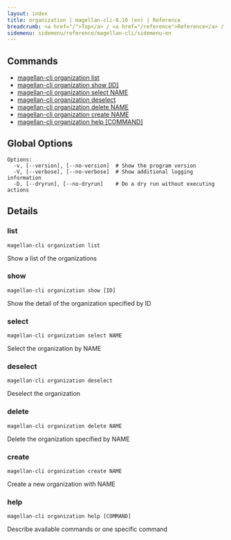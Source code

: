 ```yaml
---
layout: index
title: organization | magellan-cli-0.10 (en) | Reference
breadcrumb: <a href="/">Top</a> / <a href="/reference">Reference</a> / <a href="/reference/magellan-cli/en">magellan-cli-0.10</a> / organization en <a href="/reference/ja/resources/organization.html">ja</a>
sidemenu: sidemenu/reference/magellan-cli/sidemenu-en
---
```


## Commands

- [magellan-cli organization list](#list)
- [magellan-cli organization show [ID]](#show)
- [magellan-cli organization select NAME](#select)
- [magellan-cli organization deselect](#deselect)
- [magellan-cli organization delete NAME](#delete)
- [magellan-cli organization create NAME](#create)
- [magellan-cli organization help [COMMAND]](#help)

## Global Options

```text
Options:
  -v, [--version], [--no-version]  # Show the program version
  -V, [--verbose], [--no-verbose]  # Show additional logging information
  -D, [--dryrun], [--no-dryrun]    # Do a dry run without executing actions

```


## Details
### <a name="list"></a>list

```text
magellan-cli organization list
```

Show a list of the organizations

### <a name="show"></a>show

```text
magellan-cli organization show [ID]
```

Show the detail of the organization specified by ID

### <a name="select"></a>select

```text
magellan-cli organization select NAME
```

Select the organization by NAME

### <a name="deselect"></a>deselect

```text
magellan-cli organization deselect
```

Deselect the organization

### <a name="delete"></a>delete

```text
magellan-cli organization delete NAME
```

Delete the organization specified by NAME

### <a name="create"></a>create

```text
magellan-cli organization create NAME
```

Create a new organization with NAME

### <a name="help"></a>help

```text
magellan-cli organization help [COMMAND]
```

Describe available commands or one specific command

